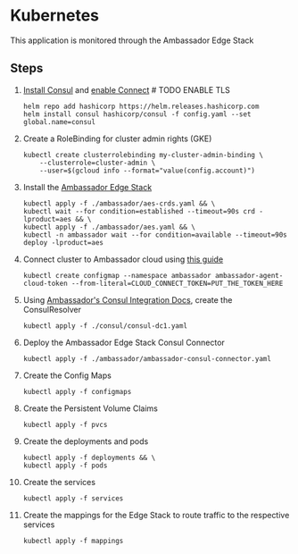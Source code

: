 # Kubernetes

This application is monitored through the Ambassador Edge Stack

## Steps 

1. [Install Consul](https://www.consul.io/docs/k8s/installation/install) and [enable Connect](https://www.consul.io/docs/k8s/service-sync) # TODO ENABLE TLS
    ```
    helm repo add hashicorp https://helm.releases.hashicorp.com
    helm install consul hashicorp/consul -f config.yaml --set global.name=consul
    ```


1. Create a RoleBinding for cluster admin rights (GKE)
    ```
    kubectl create clusterrolebinding my-cluster-admin-binding \
        --clusterrole=cluster-admin \
        --user=$(gcloud info --format="value(config.account)")
    ```

1. Install the [Ambassador Edge Stack](https://www.getambassador.io/docs/edge-stack/latest/tutorials/getting-started/#1-installation)
    ```
    kubectl apply -f ./ambassador/aes-crds.yaml && \
    kubectl wait --for condition=established --timeout=90s crd -lproduct=aes && \
    kubectl apply -f ./ambassador/aes.yaml && \
    kubectl -n ambassador wait --for condition=available --timeout=90s deploy -lproduct=aes
    ```


1. Connect cluster to Ambassador cloud using [this guide](https://www.getambassador.io/docs/edge-stack/latest/tutorials/getting-started/#3-connect-your-cluster-to-ambassador-cloud)
    ```
    kubectl create configmap --namespace ambassador ambassador-agent-cloud-token --from-literal=CLOUD_CONNECT_TOKEN=PUT_THE_TOKEN_HERE
    ```

1. Using [Ambassador's Consul Integration Docs](https://www.getambassador.io/docs/edge-stack/latest/howtos/consul/), create the ConsulResolver
    ```
    kubectl apply -f ./consul/consul-dc1.yaml
    ```

1. Deploy the Ambassador Edge Stack Consul Connector 
    ```
    kubectl apply -f ./ambassador/ambassador-consul-connector.yaml
    ```


1. Create the Config Maps 
    ```
    kubectl apply -f configmaps
    ```

1. Create the Persistent Volume Claims
    ```
    kubectl apply -f pvcs 
    ``` 

1. Create the deployments and pods
    ```
    kubectl apply -f deployments && \
    kubectl apply -f pods
    ```

1. Create the services
    ```
    kubectl apply -f services
    ```

1. Create the mappings for the Edge Stack to route traffic to the respective services
    ```
    kubectl apply -f mappings
    ```
